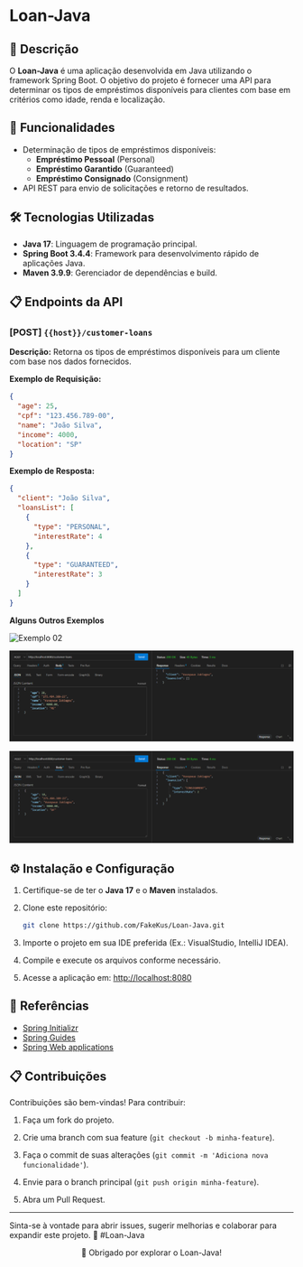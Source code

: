 # Loan-Java

## 📜 Descrição

O **Loan-Java** é uma aplicação desenvolvida em Java utilizando o framework Spring Boot. O objetivo do projeto é fornecer uma API para determinar os tipos de empréstimos disponíveis para clientes com base em critérios como idade, renda e localização.

## 🚀 Funcionalidades

- Determinação de tipos de empréstimos disponíveis:
  - **Empréstimo Pessoal** (Personal)
  - **Empréstimo Garantido** (Guaranteed)
  - **Empréstimo Consignado** (Consignment)
- API REST para envio de solicitações e retorno de resultados.

## 🛠️ Tecnologias Utilizadas

- **Java 17**: Linguagem de programação principal.
- **Spring Boot 3.4.4**: Framework para desenvolvimento rápido de aplicações Java.
- **Maven 3.9.9**: Gerenciador de dependências e build.

## 📋 Endpoints da API

### [POST] `{{host}}/customer-loans`

**Descrição:** Retorna os tipos de empréstimos disponíveis para um cliente com base nos dados fornecidos.

**Exemplo de Requisição:**

```json
{
  "age": 25,
  "cpf": "123.456.789-00",
  "name": "João Silva",
  "income": 4000,
  "location": "SP"
}
```

**Exemplo de Resposta:**

```json
{
  "client": "João Silva",
  "loansList": [
    {
      "type": "PERSONAL",
      "interestRate": 4
    },
    {
      "type": "GUARANTEED",
      "interestRate": 3
    }
  ]
}
```

**Alguns Outros Exemplos**

![Exemplo 02](Loan-Java\src\main\resources\images\Loan01.png)

![Exemplo 03](src\main\resources\images\Loan02.png)

![Exemplo 04](src\main\resources\images\Loan03.png)

## ⚙️ Instalação e Configuração

1. Certifique-se de ter o **Java 17** e o **Maven** instalados.

2. Clone este repositório:
   ```bash
   git clone https://github.com/FakeKus/Loan-Java.git
   ```

3. Importe o projeto em sua IDE preferida (Ex.: VisualStudio, IntelliJ IDEA).

4. Compile e execute os arquivos conforme necessário.

5. Acesse a aplicação em: [http://localhost:8080](http://localhost:8080)

## 📖 Referências

- [Spring Initializr](https://start.spring.io/)
- [Spring Guides](https://spring.io/guides)
- [Spring Web applications](https://spring.io/web-applications)

## 📋 Contribuições

Contribuições são bem-vindas! Para contribuir:
1. Faça um fork do projeto.

2. Crie uma branch com sua feature (`git checkout -b minha-feature`).

3. Faça o commit de suas alterações (`git commit -m 'Adiciona nova funcionalidade'`).

4. Envie para o branch principal (`git push origin minha-feature`).

5. Abra um Pull Request.

---

Sinta-se à vontade para abrir issues, sugerir melhorias e colaborar para expandir este projeto. 🚀 #Loan-Java


<p align="center">🌟 Obrigado por explorar o Loan-Java!</p>
